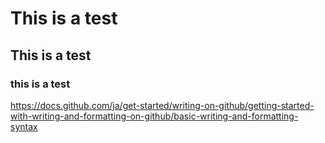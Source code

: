 # This is a test 
## This is a test 
### this is a test 

https://docs.github.com/ja/get-started/writing-on-github/getting-started-with-writing-and-formatting-on-github/basic-writing-and-formatting-syntax
